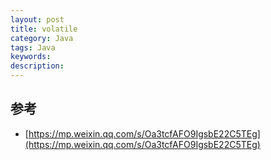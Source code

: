 ```yaml
---
layout: post
title: volatile
category: Java
tags: Java
keywords:
description:
---
```




## 参考

- [https://mp.weixin.qq.com/s/Oa3tcfAFO9IgsbE22C5TEg](https://mp.weixin.qq.com/s/Oa3tcfAFO9IgsbE22C5TEg)

